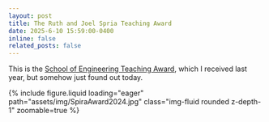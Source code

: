 ```yaml
---
layout: post
title: The Ruth and Joel Spria Teaching Award 
date: 2025-6-10 15:59:00-0400
inline: false
related_posts: false
---
```


This is the  <a href="https://engineering.mit.edu/faculty-research/faculty-awards/teaching-awards/">School of Engineering Teaching Award</a>, which I received last year, but somehow just found out today.

{% include figure.liquid loading="eager" path="assets/img/SpiraAward2024.jpg" class="img-fluid rounded z-depth-1" zoomable=true %}